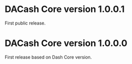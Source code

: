 DACash Core version 1.0.0.1
============================

First public release.



DACash Core version 1.0.0.0
============================

First release based on Dash Core version.
